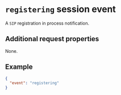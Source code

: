 # `registering` session event

A `SIP` registration in process notification.

## Additional request properties

None.

## Example

```json
{
  "event": "registering"
}
```
